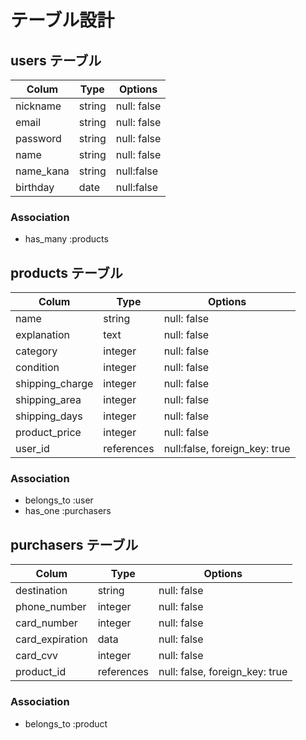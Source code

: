 # テーブル設計

## users テーブル

| Colum     | Type   | Options     |
| --------- | ------ | ----------- |
| nickname  | string | null: false |
| email     | string | null: false |
| password  | string | null: false |
| name      | string | null: false |
| name_kana | string | null:false  |
| birthday  | date   | null:false  |

### Association

- has_many :products

## products テーブル

| Colum     | Type   | Options     |
| --------- | ------ | ----------- |
| name      | string | null: false |
| explanation | text | null: false |
| category    | integer | null: false |
| condition   | integer | null: false |
| shipping_charge | integer | null: false |
| shipping_area | integer | null: false |
| shipping_days | integer | null: false |
| product_price | integer | null: false |
| user_id   | references | null:false, foreign_key: true |

### Association

- belongs_to :user
- has_one :purchasers

## purchasers テーブル

| Colum     | Type   | Options     |
| --------- | ------ | ----------- |
| destination | string | null: false |
| phone_number | integer | null: false |
| card_number | integer   | null: false |
| card_expiration | data | null: false |
| card_cvv    | integer   | null: false |
| product_id | references | null: false, foreign_key: true |

### Association

 - belongs_to :product


